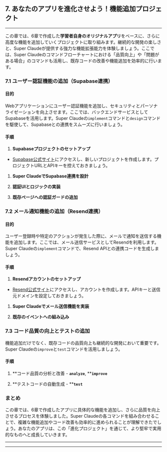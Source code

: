 ## **7. あなたのアプリを進化させよう！機能追加プロジェクト**

---

この章では、6章で作成した**学習者自身のオリジナルアプリ**をベースに、さらに高度な機能を追加していくプロジェクトに取り組みます。継続的な開発の楽しさと、Super Claudeが提供する強力な機能拡張能力を体験しましょう。ここでは、Super Claudeのコマンドフローチャートにおける「品質向上」や「問題がある場合」のコマンドも活用し、既存コードの改善や機能追加を効率的に行います。

### 7.1 ユーザー認証機能の追加（Supabase連携）

#### 目的

Webアプリケーションにユーザー認証機能を追加し、セキュリティとパーソナライゼーションを向上させます。ここでは、バックエンドサービスとしてSupabaseを活用します。Super Claudeの`implement`コマンドと`design`コマンドを駆使して、Supabaseとの連携をスムーズに行いましょう。

#### 手順

1. **Supabaseプロジェクトのセットアップ**

- [Supabase公式サイト](https://supabase.com/)にアクセスし、新しいプロジェクトを作成します。プロジェクトURLとAPIキーを控えておきましょう。

1. **Super ClaudeでSupabase連携を設計**

1. **認証UIとロジックの実装**

1. **既存ページへの認証ガードの追加**

### 7.2 メール通知機能の追加（Resend連携）

#### 目的

ユーザー登録時や特定のアクションが発生した際に、メールで通知を送信する機能を追加します。ここでは、メール送信サービスとしてResendを利用します。Super Claudeの`implement`コマンドで、Resend APIとの連携コードを生成しましょう。

#### 手順

1. **Resendアカウントのセットアップ**

- [Resend公式サイト](https://resend.com/)にアクセスし、アカウントを作成します。APIキーと送信元ドメインを設定しておきましょう。

1. **Super Claudeでメール送信機能を実装**

1. **既存のイベントへの組み込み**

### 7.3 コード品質の向上とテストの追加

機能追加だけでなく、既存コードの品質向上も継続的な開発において重要です。Super Claudeの`improve`と`test`コマンドを活用しましょう。

#### 手順

1. **コード品質の分析と改善 - **`analyze`**, ****`improve`**

1. **テストコードの自動生成 - ****`test`**

### まとめ

この章では、6章で作成したアプリに具体的な機能を追加し、さらに品質を向上させるプロセスを体験しました。Super Claudeの各コマンドを組み合わせることで、複雑な機能追加やコード改善も効率的に進められることが理解できたでしょう。あなたのアプリは、この「進化プロジェクト」を通じて、より堅牢で実用的なものへと成長していきます。

---

---

